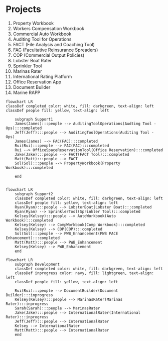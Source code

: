 # Projects

1. Property Workbook
2. Workers Compensation Workbook
3. Commercial Auto Workbook
4. Auditing Tool for Operations
5. FACT (File Analysis and Coaching Tool)
6. FAC (Facultative Reinsurance Spreaders)
7. COP (Commercial Output Policies)
8. Lobster Boat Rater
9. Sprinkler Tool
10. Marinas Rater
11. International Rating Platform
12. Office Reservation App
13. Document Builder
14. Marine RAPP

```mermaid
flowchart LR
classDef completed color: white, fill: darkgreen, text-align: left
classDef people fill: yellow, text-align: left

	subgraph Support1
	James(James):::people --> AuditingToolOperations(Audting Tool - Ops):::completed
	Jeff(Jeff):::people --> AuditingToolOperations(Auditing Tool - Ops)
	James(James) --> FAC(FAC):::completed
	Rui(Rui):::people --> FAC(FAC):::completed
	Rui --> OfficeSpaceReservationTool(Office Reservation):::completed
	Jake(Jake):::people --> FACT(FACT Tool):::completed
	Matt(Matt):::people --> FACT
	Sol(Sol):::people --> PropertyWorkbook(Property Workbook):::completed

	end
```

```mermaid

flowchart LR
	subgraph Support2
	classDef completed color: white, fill: darkgreen, text-align: left
	classDef people fill: yellow, text-align: left
	Ryan(Ryan):::people --> LobsterBoat(Lobster Boat):::completed
	Ryan(Ryan) --> SprinklerTool(Sprinkler Tool):::completed
	Kelsey(Kelsey):::people --> AutoWorkbook(Auto Workbook):::completed
	Kelsey(Kelsey) --> CompWorkbook(Comp Workbook):::completed
	Kelsey(Kelsey) --> COP(COP):::completed
	Sol(Sol):::people --> PWB_Enhancement(PWB PACE Enhancement):::completed
	Matt(Matt):::people --> PWB_Enhancement
	Kelsey(Kelsey) --> PWB_Enhancement
	end
```

```mermaid
flowchart LR
	subgraph Development
	classDef completed color: white, fill: darkgreen, text-align: left
	classDef inprogress color: navy, fill: lightgreen, text-align: left
	classDef people fill: yellow, text-align: left

	Rui(Rui):::people --> DocumentBuilder(Document Builder):::inprogress
	Kelsey(Kelsey):::people --> MarinasRater(Marinas Rater):::inprogress
	Sarah(Sarah):::people --> MarinasRater
	Jake(Jake):::people --> InternationalRater(International Rater):::inprogress
	Jeff(Jeff):::people --> InternationalRater
	Kelsey --> InternationalRater
	Matt(Matt):::people --> InternationalRater
	end
```
